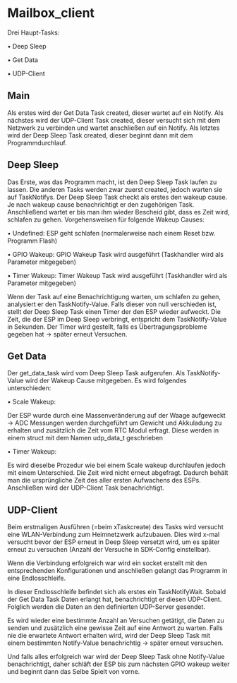 # Mailbox_client

Drei Haupt-Tasks:

•	Deep Sleep

•	Get Data

•	UDP-Client

## Main

Als erstes wird der Get Data Task created, dieser wartet auf ein Notify.
Als nächstes wird der UDP-Client Task created, dieser versucht sich mit dem Netzwerk zu verbinden und wartet anschließen auf ein Notify.
Als letztes wird der Deep Sleep Task created, dieser beginnt dann mit dem Programmdurchlauf.

## Deep Sleep

Das Erste, was das Programm macht, ist den Deep Sleep Task laufen zu lassen. Die anderen Tasks werden zwar zuerst created, jedoch warten sie auf TaskNotifys.
Der Deep Sleep Task checkt als erstes den wakeup cause. Je nach wakeup cause benachrichtigt er den zugehörigen Task. Anschließend wartet er bis man ihm wieder Bescheid gibt, dass es Zeit wird, schlafen zu gehen.
Vorgehensweisen für folgende Wakeup Causes:

•	Undefined:  ESP geht schlafen (normalerweise nach einem Reset bzw. Programm Flash)

•	GPIO Wakeup:  GPIO Wakeup Task wird ausgeführt (Taskhandler wird als Parameter mitgegeben)

•	Timer Wakeup:  Timer Wakeup Task wird ausgeführt (Taskhandler wird als Parameter mitgegeben)

Wenn der Task auf eine Benachrichtigung warten, um schlafen zu gehen, analysiert er den TaskNotify-Value. Falls dieser von null verschieden ist, stellt der Deep Sleep Task einen Timer der den ESP wieder aufweckt. Die Zeit, die der ESP im Deep Sleep verbringt, entspricht dem TaskNotify-Value in Sekunden. Der Timer wird gestellt, falls es Übertragungsprobleme gegeben hat -> später erneut Versuchen.

## Get Data

Der get_data_task wird vom Deep Sleep Task aufgerufen. Als TaskNotify-Value wird der Wakeup Cause mitgegeben. Es wird folgendes unterschieden:

•	Scale Wakeup:

Der ESP wurde durch eine Massenveränderung auf der Waage aufgeweckt -> ADC Messungen werden durchgeführt um Gewicht und Akkuladung zu erhalten und zusätzlich die Zeit vom RTC Modul erfragt. Diese werden in einem struct mit dem Namen udp_data_t geschrieben


•	Timer Wakeup:

Es wird dieselbe Prozedur wie bei einem Scale wakeup durchlaufen jedoch mit einem Unterschied. Die Zeit wird nicht erneut abgefragt. Dadurch behält man die ursprüngliche Zeit des aller ersten Aufwachens des ESPs.
Anschließen wird der UDP-Client Task benachrichtigt.


## UDP-Client

Beim erstmaligen Ausführen (=beim xTaskcreate) des Tasks wird versucht eine WLAN-Verbindung zum Heimnetzwerk aufzubauen. Dies wird x-mal versucht bevor der ESP erneut in Deep Sleep versetzt wird, um es später erneut zu versuchen (Anzahl der Versuche in SDK-Config einstellbar).

Wenn die Verbindung erfolgreich war wird ein socket erstellt mit den entsprechenden Konfigurationen und anschließen gelangt das Programm in eine Endlosschleife. 

In dieser Endlosschleife befindet sich als erstes ein TaskNotifyWait. Sobald der Get Data Task Daten erlangt hat, benachrichtigt er diesen UDP-Client. Folglich werden die Daten an den definierten UDP-Server gesendet.

Es wird wieder eine bestimmte Anzahl an Versuchen getätigt, die Daten zu senden und zusätzlich eine gewisse Zeit auf eine Antwort zu warten. Falls nie die erwartete Antwort erhalten wird, wird der Deep Sleep Task mit einem bestimmten Notify-Value  benachrichtig ->  später erneut versuchen.

Und falls alles erfolgreich war wird der Deep Sleep Task ohne Notify-Value benachrichtigt, daher schläft der ESP bis zum nächsten GPIO wakeup weiter und beginnt dann das Selbe Spielt von vorne.
